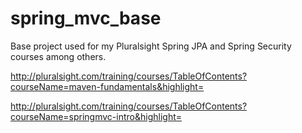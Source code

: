 spring_mvc_base
===============

Base project used for my Pluralsight Spring JPA and Spring Security courses among others.

http://pluralsight.com/training/courses/TableOfContents?courseName=maven-fundamentals&highlight=

http://pluralsight.com/training/courses/TableOfContents?courseName=springmvc-intro&highlight=

